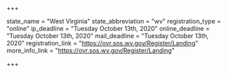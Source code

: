 +++

state_name = "West Virginia"
state_abbreviation = "wv"
registration_type = "online"
ip_deadline = "Tuesday October 13th, 2020"
online_deadline = "Tuesday October 13th, 2020"
mail_deadline = "Tuesday October 13th, 2020"
registration_link = "https://ovr.sos.wv.gov/Register/Landing"
more_info_link = "https://ovr.sos.wv.gov/Register/Landing"

+++